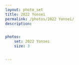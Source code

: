 ```yaml
---
layout: photo_set
title: 2022 Yonsei
permalink: /photos/2022 Yonsei/
description: 


photos:
    set: 2022 Yonsei
    size: 3


---
```


